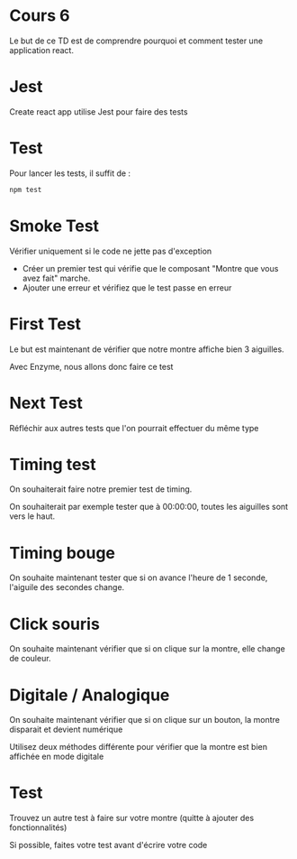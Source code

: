 Cours 6
=======

Le but de ce TD est de comprendre pourquoi et comment tester une application react.

Jest
====

Create react app utilise Jest pour faire des tests

Test
====

Pour lancer les tests, il suffit de :

```sh
npm test
```

Smoke Test
==========

Vérifier uniquement si le code ne jette pas d'exception

-	Créer un premier test qui vérifie que le composant "Montre que vous avez fait" marche.
-	Ajouter une erreur et vérifiez que le test passe en erreur

First Test
==========

Le but est maintenant de vérifier que notre montre affiche bien 3 aiguilles.

Avec Enzyme, nous allons donc faire ce test

Next Test
=========

Réfléchir aux autres tests que l'on pourrait effectuer du même type

Timing test
===========

On souhaiterait faire notre premier test de timing.

On souhaiterait par exemple tester que à 00:00:00, toutes les aiguilles sont vers le haut.

Timing bouge
============

On souhaite maintenant tester que si on avance l'heure de 1 seconde, l'aiguile des secondes change.

Click souris
============

On souhaite maintenant vérifier que si on clique sur la montre, elle change de couleur.

Digitale / Analogique
=====================

On souhaite maintenant vérifier que si on clique sur un bouton, la montre disparait et devient numérique

Utilisez deux méthodes différente pour vérifier que la montre est bien affichée en mode digitale

Test
====

Trouvez un autre test à faire sur votre montre (quitte à ajouter des fonctionnalités)

Si possible, faites votre test avant d'écrire votre code
